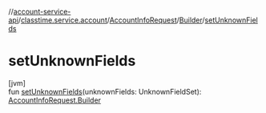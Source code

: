 //[account-service-api](../../../../index.md)/[classtime.service.account](../../index.md)/[AccountInfoRequest](../index.md)/[Builder](index.md)/[setUnknownFields](set-unknown-fields.md)

# setUnknownFields

[jvm]\
fun [setUnknownFields](set-unknown-fields.md)(unknownFields: UnknownFieldSet): [AccountInfoRequest.Builder](index.md)
